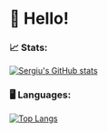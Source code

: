 # 👋 Hello!

### 📈 Stats:
  [![Sergiu's GitHub stats](https://github-readme-stats.vercel.app/api?username=Serh1&show_icons=true&theme=tokyonight)](https://github.com/anuraghazra/github-readme-stats)

### 🖥️ Languages:
 [![Top Langs](https://github-readme-stats.vercel.app/api/top-langs/?username=Serh1&show_icons=true&theme=tokyonight&hide=java,blade,hack&layout=compact)](https://github.com/anuraghazra/github-readme-stats)



